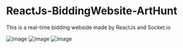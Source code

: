 # ReactJs-BiddingWebsite-ArtHunt

This is a real-time bidding webside made by ReactJs and Socket.io

![image](https://github.com/LeoHsu0802/ReactJs-BiddingWebsite-ArtHunt/blob/master/Biddingdisplay.gif?raw=true)
![image](https://github.com/LeoHsu0802/ReactJs-BiddingWebsite-ArtHunt/blob/master/view1.png)
![image](https://github.com/LeoHsu0802/ReactJs-BiddingWebsite-ArtHunt/blob/master/view2.PNG)
